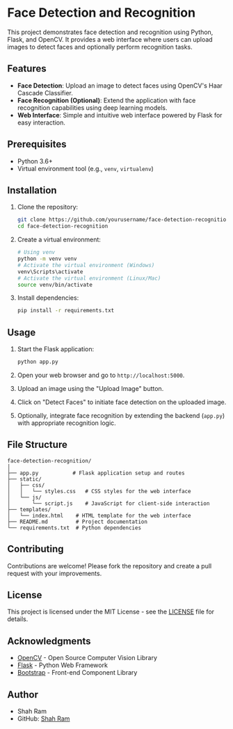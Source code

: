 # Face Detection and Recognition

This project demonstrates face detection and recognition using Python, Flask, and OpenCV. It provides a web interface where users can upload images to detect faces and optionally perform recognition tasks.

## Features

- **Face Detection**: Upload an image to detect faces using OpenCV's Haar Cascade Classifier.
- **Face Recognition (Optional)**: Extend the application with face recognition capabilities using deep learning models.
- **Web Interface**: Simple and intuitive web interface powered by Flask for easy interaction.

## Prerequisites

- Python 3.6+
- Virtual environment tool (e.g., `venv`, `virtualenv`)

## Installation

1. Clone the repository:

   ```bash
   git clone https://github.com/yourusername/face-detection-recognition.git
   cd face-detection-recognition
   ```

2. Create a virtual environment:

   ```bash
   # Using venv
   python -m venv venv
   # Activate the virtual environment (Windows)
   venv\Scripts\activate
   # Activate the virtual environment (Linux/Mac)
   source venv/bin/activate
   ```

3. Install dependencies:

   ```bash
   pip install -r requirements.txt
   ```

## Usage

1. Start the Flask application:

   ```bash
   python app.py
   ```

2. Open your web browser and go to `http://localhost:5000`.

3. Upload an image using the "Upload Image" button.

4. Click on "Detect Faces" to initiate face detection on the uploaded image.

5. Optionally, integrate face recognition by extending the backend (`app.py`) with appropriate recognition logic.

## File Structure

```
face-detection-recognition/
│
├── app.py           # Flask application setup and routes
├── static/
│   ├── css/
│   │   └── styles.css   # CSS styles for the web interface
│   └── js/
│       └── script.js    # JavaScript for client-side interaction
├── templates/
│   └── index.html    # HTML template for the web interface
├── README.md         # Project documentation
└── requirements.txt  # Python dependencies
```

## Contributing

Contributions are welcome! Please fork the repository and create a pull request with your improvements.

## License

This project is licensed under the MIT License - see the [LICENSE](LICENSE) file for details.

## Acknowledgments

- [OpenCV](https://opencv.org/) - Open Source Computer Vision Library
- [Flask](https://flask.palletsprojects.com/) - Python Web Framework
- [Bootstrap](https://getbootstrap.com/) - Front-end Component Library

## Author

- Shah Ram
- GitHub: [Shah Ram](https://github.com/shahram8708)
